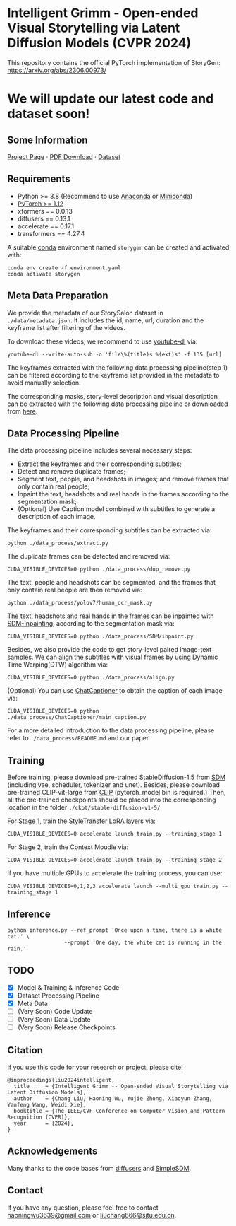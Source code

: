 # Intelligent Grimm - Open-ended Visual Storytelling via Latent Diffusion Models (CVPR 2024)

This repository contains the official PyTorch implementation of StoryGen: https://arxiv.org/abs/2306.00973/


# We will update our latest code and dataset soon!

## Some Information
[Project Page](https://haoningwu3639.github.io/StoryGen_Webpage/)  $\cdot$ [PDF Download](https://arxiv.org/abs/2306.00973/) $\cdot$ [Dataset](https://drive.google.com/file/d/1rz57PZHNCDCxU3x2jx6zqxn6IfxNC23E/view?usp=sharing)

## Requirements
- Python >= 3.8 (Recommend to use [Anaconda](https://www.anaconda.com/download/#linux) or [Miniconda](https://docs.conda.io/en/latest/miniconda.html))
- [PyTorch >= 1.12](https://pytorch.org/)
- xformers == 0.0.13
- diffusers == 0.13.1
- accelerate == 0.17.1
- transformers == 4.27.4

A suitable [conda](https://conda.io/) environment named `storygen` can be created
and activated with:

```
conda env create -f environment.yaml
conda activate storygen
```

## Meta Data Preparation
We provide the metadata of our StorySalon dataset in `./data/metadata.json`. It includes the id, name, url, duration and the keyframe list after filtering of the videos.

To download these videos, we recommend to use [youtube-dl](https://github.com/yt-dlp/yt-dlp) via:
```
youtube-dl --write-auto-sub -o 'file\%(title)s.%(ext)s' -f 135 [url]
```

The keyframes extracted with the following data processing pipeline(step 1) can be filtered according to the keyframe list provided in the metadata to avoid manually selection.

The corresponding masks, story-level description and visual description can be extracted with the following data processing pipeline or downloaded from [here](https://drive.google.com/file/d/1rz57PZHNCDCxU3x2jx6zqxn6IfxNC23E/view?usp=sharing).

## Data Processing Pipeline
The data processing pipeline includes several necessary steps: 
- Extract the keyframes and their corresponding subtitles;
- Detect and remove duplicate frames;
- Segment text, people, and headshots in images; and remove frames that only contain real people;
- Inpaint the text, headshots and real hands in the frames according to the segmentation mask;
- (Optional) Use Caption model combined with subtitles to generate a description of each image.

The keyframes and their corresponding subtitles can be extracted via:
```
python ./data_process/extract.py
```

The duplicate frames can be detected and removed via:
```
CUDA_VISIBLE_DEVICES=0 python ./data_process/dup_remove.py
```

The text, people and headshots can be segmented, and the frames that only contain real people are then removed via:
```
python ./data_process/yolov7/human_ocr_mask.py
```

The text, headshots and real hands in the frames can be inpainted with [SDM-Inpainting](https://github.com/CompVis/stable-diffusion), according to the segmentation mask via:
```
CUDA_VISIBLE_DEVICES=0 python ./data_process/SDM/inpaint.py
```

Besides, we also provide the code to get story-level paired image-text samples.
We can align the subtitles with visual frames by using Dynamic Time Warping(DTW) algorithm via:
```
CUDA_VISIBLE_DEVICES=0 python ./data_process/align.py
```

(Optional) You can use [ChatCaptioner](https://github.com/Vision-CAIR/ChatCaptioner/tree/main/ChatCaptioner) to obtain the caption of each image via:
```
CUDA_VISIBLE_DEVICES=0 python ./data_process/ChatCaptioner/main_caption.py
```

For a more detailed introduction to the data processing pipeline, please refer to `./data_process/README.md` and our paper.

## Training
Before training, please download pre-trained StableDiffusion-1.5 from [SDM](https://huggingface.co/runwayml/stable-diffusion-v1-5/tree/main) (including vae, scheduler, tokenizer and unet). Besides, please download pre-trained CLIP-vit-large from [CLIP](https://huggingface.co/openai/clip-vit-large-patch14/tree/main) (pytorch_model.bin is required.) Then, all the pre-trained checkpoints should be placed into the corresponding location in the folder `./ckpt/stable-diffusion-v1-5/`

For Stage 1, train the StyleTransfer LoRA layers via:
```
CUDA_VISIBLE_DEVICES=0 accelerate launch train.py --training_stage 1
```
For Stage 2, train the Context Moudle via:
```
CUDA_VISIBLE_DEVICES=0 accelerate launch train.py --training_stage 2
```
If you have multiple GPUs to accelerate the training process, you can use:
```
CUDA_VISIBLE_DEVICES=0,1,2,3 accelerate launch --multi_gpu train.py --training_stage 1
```

## Inference
```
python inference.py --ref_prompt 'Once upon a time, there is a white cat.' \
                  --prompt 'One day, the white cat is running in the rain.'
```

## TODO
- [x] Model & Training & Inference Code
- [x] Dataset Processing Pipeline
- [x] Meta Data
- [ ] (Very Soon) Code Update
- [ ] (Very Soon) Data Update
- [ ] (Very Soon) Release Checkpoints

## Citation
If you use this code for your research or project, please cite:

	@inproceedings{liu2024intelligent,
      title     = {Intelligent Grimm -- Open-ended Visual Storytelling via Latent Diffusion Models}, 
      author    = {Chang Liu, Haoning Wu, Yujie Zhong, Xiaoyun Zhang, Yanfeng Wang, Weidi Xie},
      booktitle = {The IEEE/CVF Conference on Computer Vision and Pattern Recognition (CVPR)},
      year      = {2024},
	}

## Acknowledgements
Many thanks to the code bases from [diffusers](https://github.com/huggingface/diffusers) and [SimpleSDM](https://github.com/haoningwu3639/SimpleSDM).

## Contact
If you have any question, please feel free to contact haoningwu3639@gmail.com or liuchang666@sjtu.edu.cn.
